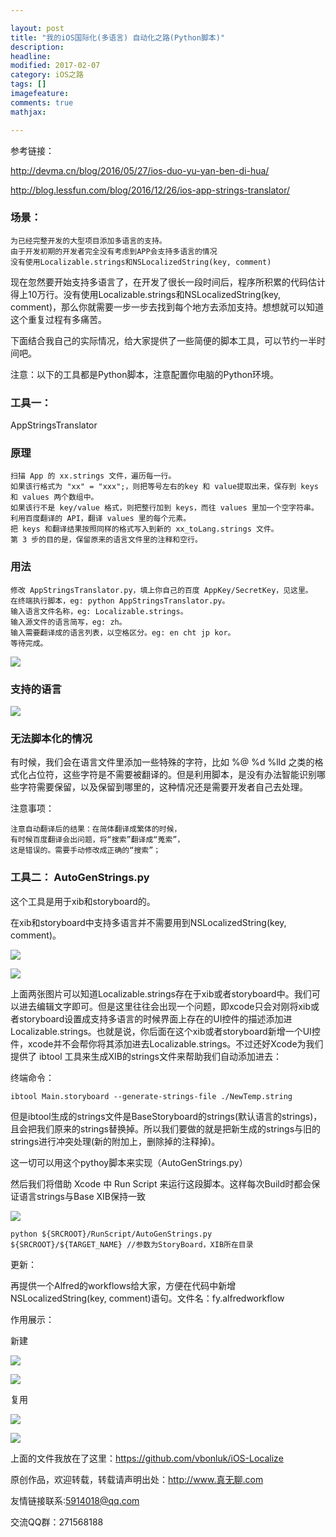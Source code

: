 ```yaml
---

layout: post
title: "我的iOS国际化(多语言) 自动化之路(Python脚本)"
description: 
headline: 
modified: 2017-02-07
category: iOS之路
tags: []
imagefeature: 
comments: true
mathjax: 

---
```


参考链接：

<http://devma.cn/blog/2016/05/27/ios-duo-yu-yan-ben-di-hua/>

<http://blog.lessfun.com/blog/2016/12/26/ios-app-strings-translator/>

### 场景：

	为已经完整开发的大型项目添加多语言的支持。
	由于开发初期的开发者完全没有考虑到APP会支持多语言的情况
	没有使用Localizable.strings和NSLocalizedString(key, comment)
	
现在忽然要开始支持多语言了，在开发了很长一段时间后，程序所积累的代码估计得上10万行。没有使用Localizable.strings和NSLocalizedString(key, comment)，那么你就需要一步一步去找到每个地方去添加支持。想想就可以知道这个重复过程有多痛苦。

下面结合我自己的实际情况，给大家提供了一些简便的脚本工具，可以节约一半时间吧。

注意：以下的工具都是Python脚本，注意配置你电脑的Python环境。

### 工具一：

AppStringsTranslator

### 原理

	扫描 App 的 xx.strings 文件，遍历每一行。
	如果该行格式为 "xx" = "xxx";，则把等号左右的key 和 value提取出来，保存到 keys 和 values 两个数组中。
	如果该行不是 key/value 格式，则把整行加到 keys，而往 values 里加一个空字符串。
	利用百度翻译的 API，翻译 values 里的每个元素。
	把 keys 和翻译结果按照同样的格式写入到新的 xx_toLang.strings 文件。
	第 3 步的目的是，保留原来的语言文件里的注释和空行。

### 用法

	修改 AppStringsTranslator.py，填上你自己的百度 AppKey/SecretKey，见这里。
	在终端执行脚本，eg: python AppStringsTranslator.py。
	输入语言文件名称，eg: Localizable.strings。
	输入源文件的语言简写，eg: zh。
	输入需要翻译成的语言列表，以空格区分。eg: en cht jp kor。
	等待完成。
	
![](http://oapglm9vz.bkt.clouddn.com/1486438132.png )

### 支持的语言

![](http://oapglm9vz.bkt.clouddn.com/1486438170.png )

### 无法脚本化的情况

有时候，我们会在语言文件里添加一些特殊的字符，比如 %@ %d %lld 之类的格式化占位符，这些字符是不需要被翻译的。但是利用脚本，是没有办法智能识别哪些字符需要保留，以及保留到哪里的，这种情况还是需要开发者自己去处理。

注意事项：
	
	注意自动翻译后的结果：在简体翻译成繁体的时候，
	有时候百度翻译会出问题，将“搜索”翻译成“蒐索”，
	这是错误的。需要手动修改成正确的“搜索”；

### 工具二： AutoGenStrings.py

这个工具是用于xib和storyboard的。

在xib和storyboard中支持多语言并不需要用到NSLocalizedString(key, comment)。

![](http://oapglm9vz.bkt.clouddn.com/1486438637.png )

![](http://oapglm9vz.bkt.clouddn.com/1486438664.png )

上面两张图片可以知道Localizable.strings存在于xib或者storyboard中。我们可以进去编辑文字即可。但是这里往往会出现一个问题，即xcode只会对刚将xib或者storyboard设置成支持多语言的时候界面上存在的UI控件的描述添加进Localizable.strings。也就是说，你后面在这个xib或者storyboard新增一个UI控件，xcode并不会帮你将其添加进去Localizable.strings。不过还好Xcode为我们提供了 ibtool 工具来生成XIB的strings文件来帮助我们自动添加进去：

终端命令：
		
	ibtool Main.storyboard --generate-strings-file ./NewTemp.string

但是ibtool生成的strings文件是BaseStoryboard的strings(默认语言的strings)，且会把我们原来的strings替换掉。所以我们要做的就是把新生成的strings与旧的strings进行冲突处理(新的附加上，删除掉的注释掉)。

这一切可以用这个pythoy脚本来实现（AutoGenStrings.py）

然后我们将借助 Xcode 中 Run Script 来运行这段脚本。这样每次Build时都会保证语言strings与Base XIB保持一致

![](http://oapglm9vz.bkt.clouddn.com/1486439002.png )

		
	python ${SRCROOT}/RunScript/AutoGenStrings.py ${SRCROOT}/${TARGET_NAME} //参数为StoryBoard，XIB所在目录

更新：

再提供一个Alfred的workflows给大家，方便在代码中新增NSLocalizedString(key, comment)语句。文件名：fy.alfredworkflow

作用展示：

新建

![](http://oapglm9vz.bkt.clouddn.com/1486782948.png )

![](http://oapglm9vz.bkt.clouddn.com/1486783009.png )

复用


![](http://oapglm9vz.bkt.clouddn.com/1486783120.png )

![](http://oapglm9vz.bkt.clouddn.com/1486783089.png )


上面的文件我放在了这里：<https://github.com/vbonluk/iOS-Localize>

原创作品，欢迎转载，转载请声明出处：<http://www.真无聊.com>
 
友情链接联系:5914018@qq.com
 
交流QQ群：271568188
